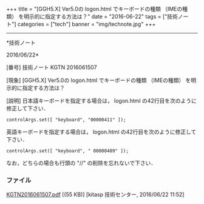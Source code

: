 ﻿+++
title = "[GGH5.X] Ver5.0の logon.html でキーボードの種類 （IMEの種類） を明示的に指定する方法は？"
date = "2016-06-22"
tags = ["技術ノート"]
categories = ["tech"]
banner = "img/technote.jpg"
+++

-----------------------------------------------------------------------------------------------------------------------------

*技術ノート

2016/06/22*


[番号]
技術ノート KGTN 2016061507

[現象]
[GGH5.X] Ver5.0の logon.html でキーボードの種類 （IMEの種類）
を明示的に指定する方法は？

[説明]
日本語キーボードを指定する場合は， logon.html
の42行目を次のように修正して下さい．

    controlArgs.set([ "keyboard", "00000411" ]);

英語キーボードを指定する場合は， logon.html
の42行目を次のように修正して下さい．

    controlArgs.set([ "keyboard", " 00000409" ]);

なお，どちらの場合も行頭の "//" の削除を忘れないで下さい．


### ファイル

 
 


[KGTN2016061507.pdf](http://techreport.kitasp.net/attachments/download/2704/KGTN2016061507.pdf)
 [(55 KB)] [kitasp 技術センター, 2016/06/22
11:52]


 


 

